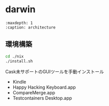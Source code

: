# darwin

```{toctree}
:maxdepth: 1
:caption: architecture
```

## 環境構築

```bash
cd ./nix
./install.sh
```

Cask未サポートのGUIツールを手動インストール

* Kindle
* Happy Hacking Keyboard.app
* CompareMerge.app
* Testcontainers Desktop.app
